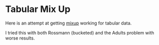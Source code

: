 # Tabular Mix Up

Here is an attempt at getting [mixup](https://docs.fast.ai/callbacks.mixup.html) working for tabular data.

I tried this with both Rossmann (bucketed) and the Adults problem with worse results.
